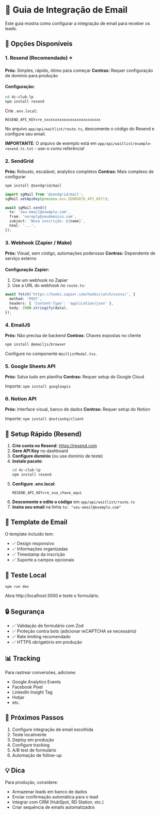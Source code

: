 # 🔧 Guia de Integração de Email

Este guia mostra como configurar a integração de email para receber os leads.

## 🎯 Opções Disponíveis

### 1. Resend (Recomendado) ⭐

**Prós:** Simples, rápido, ótimo para começar
**Contras:** Requer configuração de domínio para produção

#### Configuração:

```bash
cd 4c-club-lp
npm install resend
```

Crie `.env.local`:
```env
RESEND_API_KEY=re_xxxxxxxxxxxxxxxxxxxxxxxxxx
```

No arquivo `app/api/waitlist/route.ts`, descomente o código do Resend e configure seu email.

**IMPORTANTE**: O arquivo de exemplo está em `app/api/waitlist/example-resend.ts.txt` - use-o como referência!

### 2. SendGrid

**Prós:** Robusto, escalável, analytics completos
**Contras:** Mais complexo de configurar

```bash
npm install @sendgrid/mail
```

```typescript
import sgMail from '@sendgrid/mail';
sgMail.setApiKey(process.env.SENDGRID_API_KEY!);

await sgMail.send({
  to: 'seu-email@exemplo.com',
  from: 'noreply@seudominio.com',
  subject: `Nova inscrição: ${name}`,
  html: '...',
});
```

### 3. Webhook (Zapier / Make)

**Prós:** Visual, sem código, automações poderosas
**Contras:** Dependente de serviço externo

#### Configuração Zapier:

1. Crie um webhook no Zapier
2. Use a URL do webhook no `route.ts`:

```typescript
await fetch('https://hooks.zapier.com/hooks/catch/xxxxx/', {
  method: 'POST',
  headers: { 'Content-Type': 'application/json' },
  body: JSON.stringify(data),
});
```

### 4. EmailJS

**Prós:** Não precisa de backend
**Contras:** Chaves expostas no cliente

```bash
npm install @emailjs/browser
```

Configure no componente `WaitlistModal.tsx`.

### 5. Google Sheets API

**Prós:** Salva tudo em planilha
**Contras:** Requer setup do Google Cloud

Importe: `npm install googleapis`

### 6. Notion API

**Prós:** Interface visual, banco de dados
**Contras:** Requer setup do Notion

Importe: `npm install @notionhq/client`

## 🚀 Setup Rápido (Resend)

1. **Crie conta no Resend**: https://resend.com
2. **Gere API Key** no dashboard
3. **Configure domínio** (ou use domínio de teste)
4. **Instale pacote**:
   ```bash
   cd 4c-club-lp
   npm install resend
   ```
5. **Configure .env.local**:
   ```env
   RESEND_API_KEY=re_sua_chave_aqui
   ```
6. **Descomente e edite o código** em `app/api/waitlist/route.ts`
7. **Insira seu email** na linha `to: "seu-email@exemplo.com"`

## 📧 Template de Email

O template incluído tem:
- ✅ Design responsivo
- ✅ Informações organizadas
- ✅ Timestamp da inscrição
- ✅ Suporte a campos opcionais

## 🧪 Teste Local

```bash
npm run dev
```

Abra http://localhost:3000 e teste o formulário.

## 🔒 Segurança

- ✅ Validação de formulário com Zod
- ✅ Proteção contra bots (adicionar reCAPTCHA se necessário)
- ✅ Rate limiting recomendado
- ✅ HTTPS obrigatório em produção

## 📊 Tracking

Para rastrear conversões, adicione:

- Google Analytics Events
- Facebook Pixel
- LinkedIn Insight Tag
- Hotjar
- etc.

## 🎯 Próximos Passos

1. Configure integração de email escolhida
2. Teste localmente
3. Deploy em produção
4. Configure tracking
5. A/B test de formulário
6. Automação de follow-up

## 💡 Dica

Para produção, considere:
- Armazenar leads em banco de dados
- Enviar confirmação automática para o lead
- Integrar com CRM (HubSpot, RD Station, etc.)
- Criar sequência de emails automatizados
